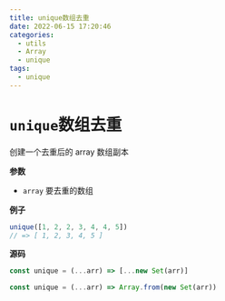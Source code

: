```yaml
---
title: unique数组去重
date: 2022-06-15 17:20:46
categories: 
  - utils
  - Array
  - unique
tags: 
  - unique
---
```

# `unique`数组去重

创建一个去重后的 array 数组副本

**参数**

- `array` 要去重的数组

**例子**

```js
unique([1, 2, 2, 3, 4, 4, 5])
// => [ 1, 2, 3, 4, 5 ]
```

**源码**

```js
const unique = (...arr) => [...new Set(arr)]

const unique = (...arr) => Array.from(new Set(arr))
```
